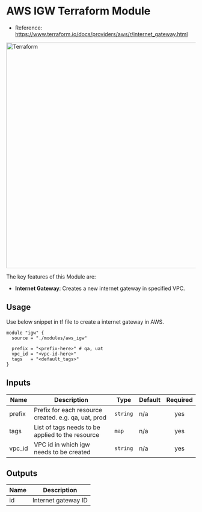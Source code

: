 AWS IGW Terraform Module
=========

- Reference: https://www.terraform.io/docs/providers/aws/r/internet_gateway.html

<img alt="Terraform" src="https://cdn.rawgit.com/hashicorp/terraform-website/master/content/source/assets/images/logo-hashicorp.svg" width="600px">

The key features of this Module are:

- **Internet Gateway**: Creates a new internet gateway in specified VPC.
  
Usage
-------------------------------

Use below snippet in tf file to create a internet gateway in AWS.

```
module "igw" {
  source = "./modules/aws_igw"

  prefix = "<prefix-here>" # qa, uat
  vpc_id = "<vpc-id-here>"
  tags   = "<default_tags>"
}
```


## Inputs

| Name | Description | Type | Default | Required |
|------|-------------|------|---------|:-----:|
| prefix | Prefix for each resource created. e.g. qa, uat, prod | `string` | n/a | yes |
| tags | List of tags needs to be applied to the resource | `map` | n/a | yes |
| vpc\_id | VPC id in which igw needs to be created | `string` | n/a | yes |

## Outputs

| Name | Description |
|------|-------------|
| id | Internet gateway ID |
